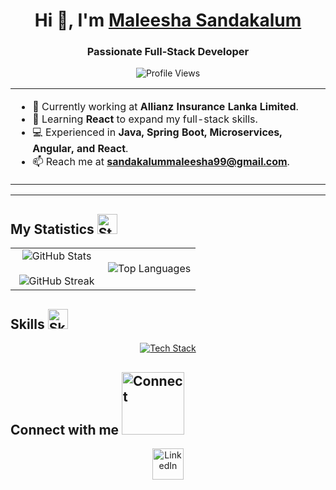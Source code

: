<h1 align="center">Hi 👋, I'm <a href="#" target="blank">Maleesha Sandakalum</a></h1>
<h3 align="center"><strong>Passionate Full-Stack Developer</strong></h3>

<p align="center">
  <img src="https://komarev.com/ghpvc/?username=Maleesha123-hub&label=Profile%20views&color=0e75b6&style=flat" alt="Profile Views" />
</p>

<table align="center">
  <tr border="none">
    <td width="50%" align="left">
      <ul>
        <li>🔭 Currently working at <strong>Allianz Insurance Lanka Limited</strong>.</li>
        <li>🌱 Learning <strong>React</strong> to expand my full-stack skills.</li>
        <li>💻 Experienced in <strong>Java, Spring Boot, Microservices, Angular, and React</strong>.</li>
        <li>📫 Reach me at <strong><a href="mailto:sandakalummaleesha99@gmail.com">sandakalummaleesha99@gmail.com</a></strong>.</li>
<!--         <li>⚡ Fun fact: <strong>Call me Maleesha!</strong></li> -->
      </ul>
    </td>
<!--     <td width="50%" align="center">
      <img src="https://repository-images.githubusercontent.com/588181932/e36ec678-7984-4cdd-8e4c-a3932772ff8e" alt="Coding" width="450" />
     <img src="" alt="Coding" width="450" /> 
    </td> -->
  </tr>
</table>

<hr>

<h2>My Statistics 
  <img src="https://media.giphy.com/media/OJTxHkKwcM5lfi2OnW/giphy.gif" width="32px" alt="Statistics">
</h2>

<table align="center">
  <tr border="none">
    <td width="50%" align="center">
      <img src="https://github-readme-stats.vercel.app/api?username=Maleesha123-hub&theme=dark&show_icons=true&count_private=true" alt="GitHub Stats" />
      <br><br>
      <img src="https://github-readme-streak-stats.herokuapp.com/?user=Maleesha123-hub&theme=dark&hide_border=false" alt="GitHub Streak" />
    </td>
    <td width="50%" align="center">
      <img src="https://github-readme-stats.anuraghazra1.vercel.app/api/top-langs/?username=Maleesha123-hub&theme=dark&hide_border=false&no-bg=true&no-frame=true&langs_count=10" alt="Top Languages" />
    </td>
  </tr>
</table>

<h2>Skills 
  <img src="https://media2.giphy.com/media/QssGEmpkyEOhBCb7e1/giphy.gif" width="32px" alt="Skills">
</h2>

<p align="center">
  <a href="https://skillicons.dev">
    <img src="https://skillicons.dev/icons?i=java,spring,angular,react,html,css,js,ts,postgres,mysql,mongodb,git,github,docker,redis,postman,vscode&perline=14" alt="Tech Stack" />
  </a>
</p>

<h2>Connect with me 
  <img src="https://raw.githubusercontent.com/ShahriarShafin/ShahriarShafin/main/Assets/handshake.gif" width="100px" alt="Connect">
</h2>

<p align="center">
  <a href="https://www.linkedin.com/in/maleesha-sandakalum/" target="blank">
    <img src="https://user-images.githubusercontent.com/88904952/234979284-68c11d7f-1acc-4f0c-ac78-044e1037d7b0.png" alt="LinkedIn" height="50" width="50" />
  </a>
</p>
